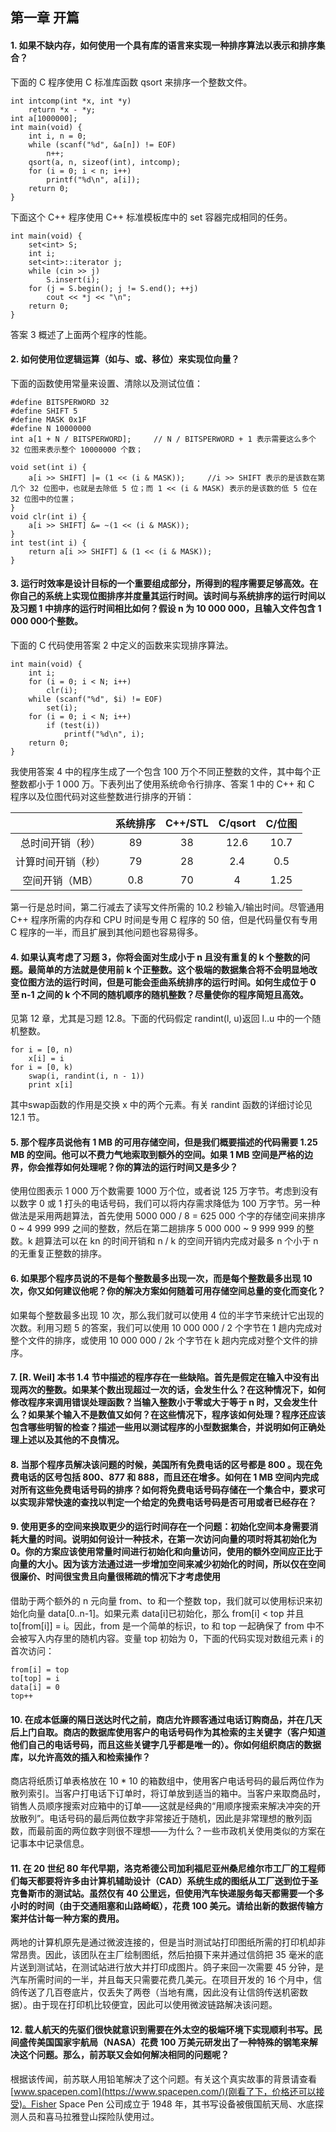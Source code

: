 ## 第一章 开篇

**<h4 id = "1">1. 如果不缺内存，如何使用一个具有库的语言来实现一种排序算法以表示和排序集合？</h4>**

下面的 C 程序使用 C 标准库函数 qsort 来排序一个整数文件。
```
int intcomp(int *x, int *y)
    return *x - *y;
int a[1000000];
int main(void) {
    int i, n = 0;
    while (scanf("%d", &a[n]) != EOF)
        n++;
    qsort(a, n, sizeof(int), intcomp);
    for (i = 0; i < n; i++)
        printf("%d\n", a[i]);
    return 0;
}
```
下面这个 C++ 程序使用 C++ 标准模板库中的 set 容器完成相同的任务。
```
int main(void) {
    set<int> S;
    int i;
    set<int>::iterator j;
    while (cin >> j)
        S.insert(i);
    for (j = S.begin(); j != S.end(); ++j)
        cout << *j << "\n";
    return 0;
}
```
答案 3 概述了上面两个程序的性能。

**<h4 id = "2">2. 如何使用位逻辑运算（如与、或、移位）来实现位向量？</h4>**

下面的函数使用常量来设置、清除以及测试位值：
```
#define BITSPERWORD 32
#define SHIFT 5
#define MASK 0x1F
#define N 10000000
int a[1 + N / BITSPERWORD];     // N / BITSPERWORD + 1 表示需要这么多个 32 位图来表示整个 10000000 个数；

void set(int i) {
    a[i >> SHIFT] |= (1 << (i & MASK));     //i >> SHIFT 表示的是该数在第几个 32 位图中，也就是去除低 5 位；而 1 << (i & MASK) 表示的是该数的低 5 位在 32 位图中的位置；
}
void clr(int i) {
    a[i >> SHIFT] &= ~(1 << (i & MASK));
}
int test(int i) {
    return a[i >> SHIFT] & (1 << (i & MASK));
}
```

**<h4 id = "3">3. 运行时效率是设计目标的一个重要组成部分，所得到的程序需要足够高效。在你自己的系统上实现位图排序并度量其运行时间。该时间与系统排序的运行时间以及习题 1 中排序的运行时间相比如何？假设 n 为 10 000 000，且输入文件包含 1 000 000个整数。</h4>**

下面的 C 代码使用答案 2 中定义的函数来实现排序算法。
```
int main(void) {
    int i;
    for (i = 0; i < N; i++) 
        clr(i);
    while (scanf("%d", $i) != EOF)
        set(i);
    for (i = 0; i < N; i++)
        if (test(i))
            printf("%d\n", i);
    return 0;
}
```
我使用答案 4 中的程序生成了一个包含 100 万个不同正整数的文件，其中每个正整数都小于 1 000 万。下表列出了使用系统命令行排序、答案 1 中的 C++ 和 C 程序以及位图代码对这些整数进行排序的开销：

||系统排序|C++/STL|C/qsort|C/位图|
|:-:|:-:|:-:|:-:|:-:|
|总时间开销（秒）|89|38|12.6|10.7|
|计算时间开销（秒）|79|28|2.4|0.5|
|空间开销（MB）|0.8|70|4|1.25|

第一行是总时间，第二行减去了读写文件所需的 10.2 秒输入/输出时间。尽管通用 C++ 程序所需的内存和 CPU 时间是专用 C 程序的 50 倍，但是代码量仅有专用 C 程序的一半，而且扩展到其他问题也容易得多。

**<h4 id = "4">4. 如果认真考虑了习题 3，你将会面对生成小于 n 且没有重复的 k 个整数的问题。最简单的方法就是使用前 k 个正整数。这个极端的数据集合将不会明显地改变位图方法的运行时间，但是可能会歪曲系统排序的运行时间。如何生成位于 0 至 n-1 之间的 k 个不同的随机顺序的随机整数？尽量使你的程序简短且高效。</h4>**

见第 12 章，尤其是习题 12.8。下面的代码假定 randint(l, u)返回 l..u 中的一个随机整数。
```
for i = [0, n)
    x[i] = i
for i = [0, k)
    swap(i, randint(i, n - 1))
    print x[i]
```
其中swap函数的作用是交换 x 中的两个元素。有关 randint 函数的详细讨论见 12.1 节。

**<h4 id = "5">5. 那个程序员说他有 1 MB 的可用存储空间，但是我们概要描述的代码需要 1.25 MB 的空间。他可以不费力气地索取到额外的空间。如果 1 MB 空间是严格的边界，你会推荐如何处理呢？你的算法的运行时间又是多少？</h4>**

使用位图表示 1 000 万个数需要 1000 万个位，或者说 125 万字节。考虑到没有以数字 0 或 1 打头的电话号码，我们可以将内存需求降低为 100 万字节。另一种做法是采用两趟算法，首先使用 5000 000 / 8 = 625 000 个字的存储空间来排序 0 ~ 4 999 999 之间的整数，然后在第二趟排序 5 000 000 ~ 9 999 999 的整数。k 趟算法可以在 kn 的时间开销和 n / k 的空间开销内完成对最多 n 个小于 n 的无重复正整数的排序。

**<h4 id = "6">6. 如果那个程序员说的不是每个整数最多出现一次，而是每个整数最多出现 10 次，你又如何建议他呢？你的解决方案如何随着可用存储空间总量的变化而变化？</h4>**

如果每个整数最多出现 10 次，那么我们就可以使用 4 位的半字节来统计它出现的次数。利用习题 5 的答案，我们可以使用 10 000 000 / 2 个字节在 1 趟内完成对整个文件的排序，或使用 10 000 000 / 2k 个字节在 k 趟内完成对整个文件的排序。

**<h4 id = "7">7. [R. Weil] 本书 1.4 节中描述的程序存在一些缺陷。首先是假定在输入中没有出现两次的整数。如果某个数出现超过一次的话，会发生什么？在这种情况下，如何修改程序来调用错误处理函数？当输入整数小于零或大于等于 n 时，又会发生什么？如果某个输入不是数值又如何？在这些情况下，程序该如何处理？程序还应该包含哪些明智的检查？描述一些用以测试程序的小型数据集合，并说明如何正确处理上述以及其他的不良情况。</h4>**



**<h4 id = "8">8. 当那个程序员解决该问题的时候，美国所有免费电话的区号都是 800 。现在免费电话的区号包括 800、877 和 888，而且还在增多。如何在 1 MB 空间内完成对所有这些免费电话号码的排序？如何将免费电话号码存储在一个集合中，要求可以实现非常快速的查找以判定一个给定的免费电话号码是否可用或者已经存在？</h4>**



**<h4 id = "9">9. 使用更多的空间来换取更少的运行时间存在一个问题：初始化空间本身需要消耗大量的时间。说明如何设计一种技术，在第一次访问向量的项时将其初始化为 0。你的方案应该使用常量时间进行初始化和向量访问，使用的额外空间应正比于向量的大小。因为该方法通过进一步增加空间来减少初始化的时间，所以仅在空间很廉价、时间很宝贵且向量很稀疏的情况下才考虑使用</h4>**

借助于两个额外的 n 元向量 from、to 和一个整数 top，我们就可以使用标识来初始化向量 data[0..n-1]。如果元素 data[i]已初始化，那么 from[i] < top 并且 to[from[i]] = i。因此，from 是一个简单的标识，to 和 top 一起确保了 from 中不会被写入内存里的随机内容。变量 top 初始为 0，下面的代码实现对数组元素 i 的首次访问：
```
from[i] = top
to[top] = i
data[i] = 0
top++
```

**<h4 id = "10">10. 在成本低廉的隔日送达时代之前，商店允许顾客通过电话订购商品，并在几天后上门自取。商店的数据库使用客户的电话号码作为其检索的主关键字（客户知道他们自己的电话号码，而且这些关键字几乎都是唯一的）。你如何组织商店的数据库，以允许高效的插入和检索操作？</h4>**

商店将纸质订单表格放在 10 * 10 的箱数组中，使用客户电话号码的最后两位作为散列索引。当客户打电话下订单时，将订单放到适当的箱中。当客户来取商品时，销售人员顺序搜索对应箱中的订单——这就是经典的“用顺序搜索来解决冲突的开放散列”。电话号码的最后两位数字非常接近于随机，因此是非常理想的散列函数，而最前面的两位数字则很不理想——为什么？一些市政机关使用类似的方案在记事本中记录信息。

**<h4 id = "11">11. 在 20 世纪 80 年代早期，洛克希德公司加利福尼亚州桑尼维尔市工厂的工程师们每天都要将许多由计算机辅助设计（CAD）系统生成的图纸从工厂送到位于圣克鲁斯市的测试站。虽然仅有 40 公里远，但使用汽车快递服务每天都需要一个多小时的时间（由于交通阻塞和山路崎岖），花费 100 美元。请给出新的数据传输方案并估计每一种方案的费用。</h4>**

两地的计算机原先是通过微波连接的，但是当时测试站打印图纸所需的打印机却非常昂贵。因此，该团队在主厂绘制图纸，然后拍摄下来并通过信鸽把 35 毫米的底片送到测试站，在测试站进行放大并打印成图片。鸽子来回一次需要 45 分钟，是汽车所需时间的一半，并且每天只需要花费几美元。在项目开发的 16 个月中，信鸽传送了几百卷底片，仅丢失了两卷（当地有鹰，因此没有让信鸽传送机密数据）。由于现在打印机比较便宜，因此可以使用微波链路解决该问题。

**<h4 id = "12">12. 载人航天的先驱们很快就意识到需要在外太空的极端环境下实现顺利书写。民间盛传美国国家宇航局（NASA）花费 100 万美元研发出了一种特殊的钢笔来解决这个问题。那么，前苏联又会如何解决相同的问题呢？</h4>**

根据该传闻，前苏联人用铅笔解决了这个问题。有关这个真实故事的背景请查看[www.spacepen.com](https://www.spacepen.com/)(刚看了下，价格还可以接受)。Fisher Space Pen 公司成立于 1948 年，其书写设备被俄国航天局、水底探测人员和喜马拉雅登山探险队使用过。
